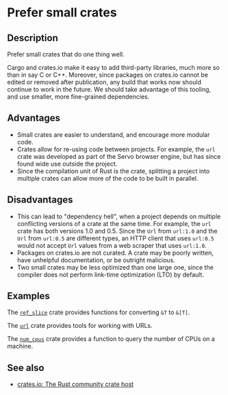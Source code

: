 # Prefer small crates

## Description

Prefer small crates that do one thing well.

Cargo and crates.io make it easy to add third-party libraries, much more so than in say C or C++.
Moreover, since packages on crates.io cannot be edited or removed after publication, any build that works now should continue to work in the future.
We should take advantage of this tooling, and use smaller, more fine-grained dependencies.

## Advantages

* Small crates are easier to understand, and encourage more modular code.
* Crates allow for re-using code between projects.
  For example, the `url` crate was developed as part of the Servo browser engine, but has since found wide use outside the project.
* Since the compilation unit of Rust is the crate, splitting a project into multiple crates can allow more of the code to be built in parallel.

## Disadvantages

* This can lead to "dependency hell", when a project depends on multiple conflicting versions of a crate at the same time.
  For example, the `url` crate has both versions 1.0 and 0.5.
  Since the `Url` from `url:1.0` and the `Url` from `url:0.5` are different types,
  an HTTP client that uses `url:0.5` would not accept `Url` values from a web scraper that uses `url:1.0`.
* Packages on crates.io are not curated. A crate may be poorly written, have unhelpful documentation, or be outright malicious.
* Two small crates may be less optimized than one large one, since the compiler does not perform link-time optimization (LTO) by default.

## Examples

The [`ref_slice`](https://crates.io/crates/ref_slice) crate provides functions for converting `&T` to `&[T]`.

The [`url`](https://crates.io/crates/url) crate provides tools for working with URLs.

The [`num_cpus`](https://crates.io/crates/num_cpus) crate provides a function to query the number of CPUs on a machine.

## See also

* [crates.io: The Rust community crate host](https://crates.io/)
